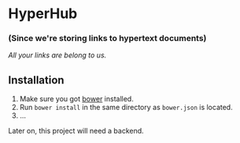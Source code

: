 # HyperHub
### (Since we're storing links to hypertext documents)
*All your links are belong to us.*

## Installation
1. Make sure you got [bower](www.bower.io) installed.
2. Run ```bower install``` in the same directory as ```bower.json``` is located.
3. ...

Later on, this project will need a backend.
